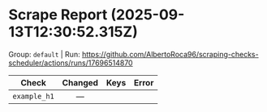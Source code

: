 # Scrape Report (2025-09-13T12:30:52.315Z)

Group: `default`  |  Run: https://github.com/AlbertoRoca96/scraping-checks-scheduler/actions/runs/17696514870

| Check | Changed | Keys | Error |
|---|:---:|:--|:--|
| `example_h1` | — |  |  |
